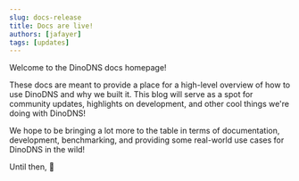 ```yaml
---
slug: docs-release
title: Docs are live!
authors: [jafayer]
tags: [updates]
---
```


Welcome to the DinoDNS docs homepage!
<!-- truncate -->
These docs are meant to provide a place for a high-level overview of how to use DinoDNS and why we built it. This blog will serve as a spot for community updates, highlights on development, and other cool things we're doing with DinoDNS!

We hope to be bringing a lot more to the table in terms of documentation, development, benchmarking, and providing some real-world use cases for DinoDNS in the wild!

Until then, 👋